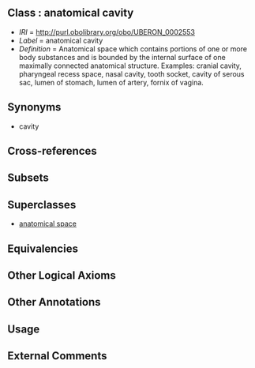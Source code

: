 
## Class : anatomical cavity

 * *IRI* = http://purl.obolibrary.org/obo/UBERON_0002553
 * *Label* = anatomical cavity
 * *Definition* = Anatomical space which contains portions of one or more body substances and is bounded by the internal surface of one maximally connected anatomical structure. Examples: cranial cavity, pharyngeal recess space, nasal cavity, tooth socket, cavity of serous sac, lumen of stomach, lumen of artery, fornix of vagina.

## Synonyms

 * cavity

## Cross-references


## Subsets


## Superclasses

 * [anatomical space](../../UBERON/64/UBERON_0000464.md)

## Equivalencies


## Other Logical Axioms


## Other Annotations


## Usage


## External Comments

